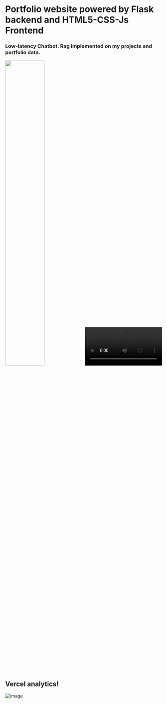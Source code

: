 # Portfolio website powered by Flask backend and HTML5-CSS-Js Frontend

### Low-latency Chatbot. Rag implemented on my projects and portfolio data.

<img src="https://github.com/user-attachments/assets/51d2f65c-f5ec-4b0a-87fd-39aa609fd053" width="50%">


<video controls style="width: 49%;">
    <source src="https://github.com/user-attachments/assets/a51e45f5-8c7a-4207-9743-04a986ff26cb" type="video/mp4">
</video>


## Vercel analytics!
![image](https://github.com/user-attachments/assets/792c0a0f-0fc4-4293-9d20-0c51b1f16eae)


